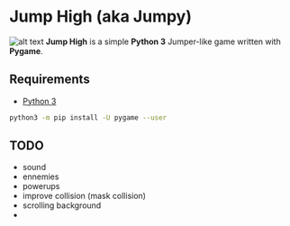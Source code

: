 # Jump High (aka Jumpy)

![alt text](https://gitlab.com/taridev/jumpy/raw/2d486654dac181d2cbadb48f5c075c228a8d4b43/img/icon.png) **Jump High** is a simple **Python 3** Jumper-like game written with **Pygame**.

## Requirements
* [Python 3](https://www.python.org/downloads/)
```bash
python3 -m pip install -U pygame --user
```

## TODO
* sound
* ennemies
* powerups
* improve collision (mask collision)
* scrolling background
* 